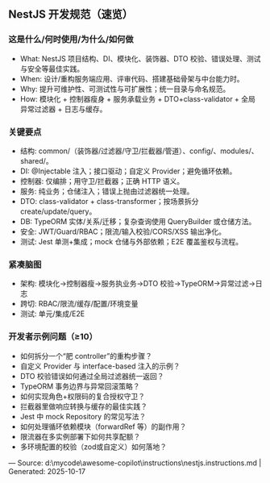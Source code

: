## NestJS 开发规范（速览）

### 这是什么/何时使用/为什么/如何做
- What: NestJS 项目结构、DI、模块化、装饰器、DTO 校验、错误处理、测试与安全等最佳实践。
- When: 设计/重构服务端应用、评审代码、搭建基础骨架与中台能力时。
- Why: 提升可维护性、可测试性与可扩展性；统一目录与命名规范。
- How: 模块化 + 控制器瘦身 + 服务承载业务 + DTO+class-validator + 全局异常过滤器 + 日志与缓存。

### 关键要点
- 结构: common/（装饰器/过滤器/守卫/拦截器/管道）、config/、modules/、shared/。
- DI: @Injectable 注入；接口驱动；自定义 Provider；避免循环依赖。
- 控制器: 仅编排；用守卫/拦截器；正确 HTTP 语义。
- 服务: 纯业务；仓储注入；错误上抛由过滤器统一处理。
- DTO: class-validator + class-transformer；按场景拆分 create/update/query。
- DB: TypeORM 实体/关系/迁移；复杂查询使用 QueryBuilder 或仓储方法。
- 安全: JWT/Guard/RBAC；限流/输入校验/CORS/XSS 输出净化。
- 测试: Jest 单测+集成；mock 仓储与外部依赖；E2E 覆盖鉴权与流程。

### 紧凑脑图
- 架构: 模块化→控制器瘦→服务执业务→DTO 校验→TypeORM→异常过滤→日志
- 跨切: RBAC/限流/缓存/配置/环境变量
- 测试: 单元/集成/E2E

### 开发者示例问题（≥10）
- 如何拆分一个“肥 controller”的重构步骤？
- 自定义 Provider 与 interface-based 注入的示例？
- DTO 校验错误如何通过全局过滤器统一返回？
- TypeORM 事务边界与异常回滚策略？
- 如何实现角色+权限码的复合授权守卫？
- 拦截器里做响应转换与缓存的最佳实践？
- Jest 中 mock Repository 的常见写法？
- 如何处理循环依赖模块（forwardRef 等）的副作用？
- 限流器在多实例部署下如何共享配额？
- 多环境配置的校验（zod或自定义）如何落地？

—
Source: d:\mycode\awesome-copilot\instructions\nestjs.instructions.md | Generated: 2025-10-17
